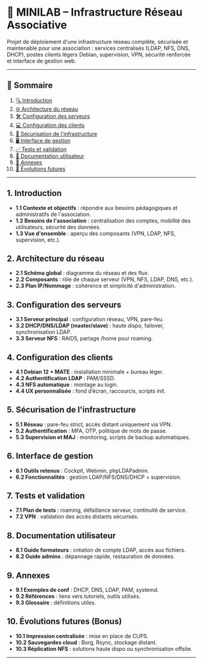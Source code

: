 # 🧪 MINILAB – Infrastructure Réseau Associative

Projet de déploiement d'une infrastructure réseau complète, sécurisée et maintenable pour une association : services centralisés (LDAP, NFS, DNS, DHCP), postes clients légers Debian, supervision, VPN, sécurité renforcée et interface de gestion web.

---

## 📑 Sommaire

1. [🔍 Introduction](#1-introduction)  
2. [🌐 Architecture du réseau](#2-architecture-du-réseau)  
3. [🛠️ Configuration des serveurs](#3-configuration-des-serveurs)  
4. [💻 Configuration des clients](#4-configuration-des-clients)  
5. [🔐 Sécurisation de l'infrastructure](#5-sécurisation-de-linfrastructure)  
6. [🖥 Interface de gestion](#6-interface-de-gestion)  
7. [✅ Tests et validation](#7-tests-et-validation)  
8. [📘 Documentation utilisateur](#8-documentation-utilisateur)  
9. [📎 Annexes](#9-annexes)  
10. [🚀 Évolutions futures](#10-évolutions-futures)

---

## 1. Introduction

- **1.1 Contexte et objectifs** : répondre aux besoins pédagogiques et administratifs de l'association.  
- **1.2 Besoins de l'association** : centralisation des comptes, mobilité des utilisateurs, sécurité des données.  
- **1.3 Vue d'ensemble** : aperçu des composants (VPN, LDAP, NFS, supervision, etc.).  

## 2. Architecture du réseau

- **2.1 Schéma global** : diagramme du réseau et des flux.  
- **2.2 Composants** : rôle de chaque serveur (VPN, NFS, LDAP, DNS, etc.).  
- **2.3 Plan IP/Nommage** : cohérence et simplicité d'administration.  

## 3. Configuration des serveurs

- **3.1 Serveur principal** : configuration réseau, VPN, pare-feu.  
- **3.2 DHCP/DNS/LDAP (master/slave)** : haute dispo, failover, synchronisation LDAP.  
- **3.3 Serveur NFS** : RAID5, partage /home pour roaming.  

## 4. Configuration des clients

- **4.1 Debian 12 + MATE** : installation minimale + bureau léger.  
- **4.2 Authentification LDAP** : PAM/SSSD.  
- **4.3 NFS automatique** : montage au login.  
- **4.4 UX personnalisée** : fond d’écran, raccourcis, scripts init.  

## 5. Sécurisation de l'infrastructure

- **5.1 Réseau** : pare-feu strict, accès distant uniquement via VPN.  
- **5.2 Authentification** : MFA, OTP, politique de mots de passe.  
- **5.3 Supervision et MAJ** : monitoring, scripts de backup automatiques.  

## 6. Interface de gestion

- **6.1 Outils retenus** : Cockpit, Webmin, phpLDAPadmin.  
- **6.2 Fonctionnalités** : gestion LDAP/NFS/DNS/DHCP + supervision.  

## 7. Tests et validation

- **7.1 Plan de tests** : roaming, défaillance serveur, continuité de service.  
- **7.2 VPN** : validation des accès distants sécurisés.  

## 8. Documentation utilisateur

- **8.1 Guide formateurs** : création de compte LDAP, accès aux fichiers.  
- **8.2 Guide admins** : dépannage rapide, restauration de données.  

## 9. Annexes

- **9.1 Exemples de conf** : DHCP, DNS, LDAP, PAM, systemd.  
- **9.2 Références** : liens vers tutoriels, outils utilisés.  
- **9.3 Glossaire** : définitions utiles.  

## 10. Évolutions futures (Bonus)

- **10.1 Impression centralisée** : mise en place de CUPS.  
- **10.2 Sauvegardes cloud** : Borg, Rsync, stockage distant.  
- **10.3 Réplication NFS** : solutions haute dispo ou synchronisation offsite.  

---


